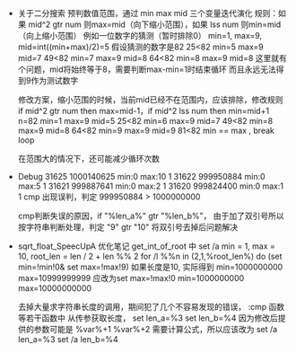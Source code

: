 * 关于二分搜索
  预判数值范围，通过 min max mid 三个变量迭代演化
  规则：如果 mid^2 gtr num 则max=mid（向下缩小范围），如果 lss num 则min=mid（向上缩小范围）
  例如一位数字的猜测（暂时排除0）
  min=1, max=9, mid=int((min+max)/2)=5
  假设猜测的数字是82
  25<82 min=5 max=9 mid=7
  49<82 min=7 max=9 mid=8
  64<82 min=8 max=9 mid=8
  这里就有个问题，mid将始终等于8，需要判断max-min=1时结束循环
  而且永远无法得到9作为测试数字

  修改方案，缩小范围的时候，当前mid已经不在范围内，应该排除，修改规则
  if mid^2 gtr num then max=mid-1，if mid^2 lss num then min=mid+1
  n=82  min=1 max=9 mid=5
  25<82 min=6 max=9 mid=7
  49<82 min=8 max=9 mid=8
  64<82 min=9 max=9 mid=9
  81<82 min == max , break loop

  在范围大的情况下，还可能减少循环次数

* Debug
  31625 1000140625 min:0 max:10 1 
  31622 999950884 min:0 max:5 1 
  31621 999887641 min:0 max:2 1 
  31620 999824400 min:0 max:1 1 
  cmp 出现误判，判定 999950884 > 1000000000

  cmp判断失误的原因，if "%len_a%" gtr "%len_b%"，
  由于加了双引号所以按字符串判断处理，判定 "9" gtr "10"
  将双引号去掉后问题解决

* sqrt_float_SpeecUpA
  优化笔记
  get_int_of_root 中
  set /a min = 1, max = 10, root_len = len / 2 + len %% 2
  for /l %%n in (2,1,%root_len%) do (set min=!min!0& set max=!max!9)
  如果长度是10, 实际得到 
  min=1000000000
  max=10999999999
  应改为set max=!max!0
  min=1000000000
  max=10000000000

  去掉大量求字符串长度的调用，期间犯了几个不容易发现的错误，
  :cmp 函数等若干函数中 从传参获取长度，
  set len_a=%3
  set len_b=%4
  因为修改后提供的参数可能是 %var%+1 %var%+2 需要计算公式，所以应该改为
  set /a len_a=%3
  set /a len_b=%4






